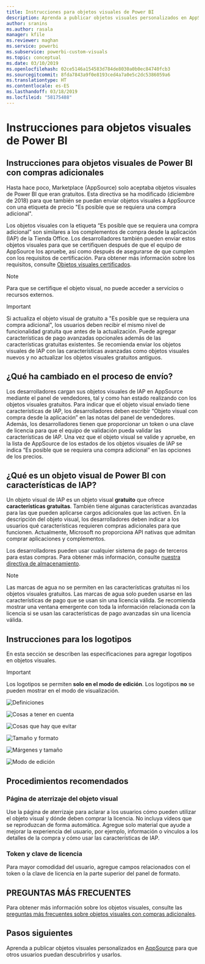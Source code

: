 ```yaml
---
title: Instrucciones para objetos visuales de Power BI
description: Aprenda a publicar objetos visuales personalizados en AppSource para que otros usuarios puedan descubrirlos y comprarlos para usarlos.
author: sranins
ms.author: rasala
manager: kfile
ms.reviewer: maghan
ms.service: powerbi
ms.subservice: powerbi-custom-visuals
ms.topic: conceptual
ms.date: 03/10/2019
ms.openlocfilehash: 02ce5146a154583d784de8030a0b0ec84740fcb3
ms.sourcegitcommit: 8fda7843a9f0e8193ced4a7a0e5c2dc5386059a6
ms.translationtype: HT
ms.contentlocale: es-ES
ms.lasthandoff: 03/18/2019
ms.locfileid: "58175488"
---
```

# <a name="guidelines-for-power-bi-visuals"></a>Instrucciones para objetos visuales de Power BI

## <a name="guidelines-for-power-bi-visuals-with-additional-purchases"></a>Instrucciones para objetos visuales de Power BI con compras adicionales

Hasta hace poco, Marketplace (AppSource) solo aceptaba objetos visuales de Power BI que eran gratuitos. Esta directiva se ha modificado (diciembre de 2018) para que también se puedan enviar objetos visuales a AppSource con una etiqueta de precio "Es posible que se requiera una compra adicional". 

Los objetos visuales con la etiqueta “Es posible que se requiera una compra adicional” son similares a los complementos de compra desde la aplicación (IAP) de la Tienda Office. Los desarrolladores también pueden enviar estos objetos visuales para que se certifiquen después de que el equipo de AppSource los apruebe, así como después de asegurarse de que cumplen con los requisitos de certificación. Para obtener más información sobre los requisitos, consulte [Objetos visuales certificados](../power-bi-custom-visuals-certified.md).

> [!NOTE]
> Para que se certifique el objeto visual, no puede acceder a servicios o recursos externos.

>[!IMPORTANT]  
> Si actualiza el objeto visual de gratuito a "Es posible que se requiera una compra adicional", los usuarios deben recibir el mismo nivel de funcionalidad gratuita que antes de la actualización. Puede agregar características de pago avanzadas opcionales además de las características gratuitas existentes. Se recomienda enviar los objetos visuales de IAP con las características avanzadas como objetos visuales nuevos y no actualizar los objetos visuales gratuitos antiguos.


## <a name="what-changed-in-the-submission-process"></a>¿Qué ha cambiado en el proceso de envío?

Los desarrolladores cargan sus objetos visuales de IAP en AppSource mediante el panel de vendedores, tal y como han estado realizando con los objetos visuales gratuitos. Para indicar que el objeto visual enviado tiene características de IAP, los desarrolladores deben escribir “Objeto visual con compra desde la aplicación” en las notas del panel de vendedores. Además, los desarrolladores tienen que proporcionar un token o una clave de licencia para que el equipo de validación pueda validar las características de IAP. Una vez que el objeto visual se valide y apruebe, en la lista de AppSource de los estados de los objetos visuales de IAP se indica “Es posible que se requiera una compra adicional” en las opciones de los precios.

## <a name="what-is-a-power-bi-visual-with-iap-features"></a>¿Qué es un objeto visual de Power BI con características de IAP?

Un objeto visual de IAP es un objeto visual **gratuito** que ofrece **características gratuitas**. También tiene algunas características avanzadas para las que pueden aplicarse cargos adicionales que las activen. En la descripción del objeto visual, los desarrolladores deben indicar a los usuarios qué características requieren compras adicionales para que funcionen. Actualmente, Microsoft no proporciona API nativas que admitan comprar aplicaciones y complementos.

Los desarrolladores pueden usar cualquier sistema de pago de terceros para estas compras. Para obtener más información, consulte [nuestra directiva de almacenamiento](https://docs.microsoft.com/office/dev/store/validation-policies#2-apps-or-add-ins-can-display-certain-ads).

> [!NOTE]
> Las marcas de agua no se permiten en las características gratuitas ni los objetos visuales gratuitos. Las marcas de agua solo pueden usarse en las características de pago que se usan sin una licencia válida. Se recomienda mostrar una ventana emergente con toda la información relacionada con la licencia si se usan las características de pago avanzadas sin una licencia válida.  

## <a name="logo-guidelines"></a>Instrucciones para los logotipos

En esta sección se describen las especificaciones para agregar logotipos en objetos visuales.

> [!IMPORTANT]
> Los logotipos se permiten **solo en el modo de edición**. Los logotipos **no** se pueden mostrar en el modo de visualización.

![Definiciones](media/office-store-in-app-purchase-visual-guidelines/definitions.png)

![Cosas a tener en cuenta](media/office-store-in-app-purchase-visual-guidelines/things-to-keep-in-mind.png)

![Cosas que hay que evitar](media/office-store-in-app-purchase-visual-guidelines/things-to-avoid.png)

![Tamaño y formato](media/office-store-in-app-purchase-visual-guidelines/size-and-format.png)

![Márgenes y tamaño](media/office-store-in-app-purchase-visual-guidelines/margins-and-sizes.png)

![Modo de edición](media/office-store-in-app-purchase-visual-guidelines/logos-in-edit-mode.png)

## <a name="best-practices"></a>Procedimientos recomendados

### <a name="visual-landing-page"></a>Página de aterrizaje del objeto visual

Use la página de aterrizaje para aclarar a los usuarios cómo pueden utilizar el objeto visual y dónde deben comprar la licencia. No incluya vídeos que se reproduzcan de forma automática. Agregue solo material que ayude a mejorar la experiencia del usuario, por ejemplo, información o vínculos a los detalles de la compra y cómo usar las características de IAP.

### <a name="license-key-and-token"></a>Token y clave de licencia

Para mayor comodidad del usuario, agregue campos relacionados con el token o la clave de licencia en la parte superior del panel de formato.

## <a name="faq"></a>PREGUNTAS MÁS FRECUENTES

Para obtener más información sobre los objetos visuales, consulte las [preguntas más frecuentes sobre objetos visuales con compras adicionales](https://docs.microsoft.com/power-bi/power-bi-custom-visuals-faq#visuals-with-additional-purchases).

## <a name="next-steps"></a>Pasos siguientes

Aprenda a publicar objetos visuales personalizados en [AppSource](office-store.md) para que otros usuarios puedan descubrirlos y usarlos.
